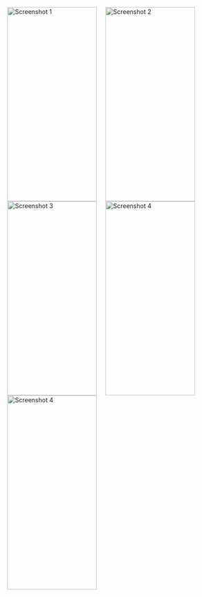 <div style="overflow: auto;">
  <img src="https://scontent.fsof11-1.fna.fbcdn.net/v/t1.15752-9/357350244_148462318252506_5245174069797313810_n.jpg?_nc_cat=109&ccb=1-7&_nc_sid=ae9488&_nc_ohc=TGdjUwY0FoMAX8lQts-&_nc_ht=scontent.fsof11-1.fna&oh=03_AdSUPd_1y___6JHyLN2X9sufAofQrzJ022KRrpm_WlOdJA&oe=64C52A1D" alt="Screenshot 1" style="float: left; margin-right: 20px; width: 207px; height: 448px;">
  <img src="https://scontent.fsof11-1.fna.fbcdn.net/v/t1.15752-9/357517063_937874817266337_8247758755894689764_n.jpg?_nc_cat=109&ccb=1-7&_nc_sid=ae9488&_nc_ohc=H7VGi9vmergAX9C8Y6j&_nc_ht=scontent.fsof11-1.fna&oh=03_AdTZASLm9Y0gNUgBthVs4LWjkqbdB6XYDnAbjx9HA6_Rsg&oe=64C52C98" alt="Screenshot 2" style="float: left; margin-right: 20px; width: 207px; height: 448px;">
  <img src="https://scontent.fsof11-1.fna.fbcdn.net/v/t1.15752-9/357350244_148462318252506_5245174069797313810_n.jpg?_nc_cat=109&ccb=1-7&_nc_sid=ae9488&_nc_ohc=TGdjUwY0FoMAX8lQts-&_nc_ht=scontent.fsof11-1.fna&oh=03_AdSUPd_1y___6JHyLN2X9sufAofQrzJ022KRrpm_WlOdJA&oe=64C52A1D" alt="Screenshot 3" style="float: left; margin-right: 20px; width: 207px; height: 448px;">
    <img src="https://scontent.fsof11-1.fna.fbcdn.net/v/t1.15752-9/357364382_1396718630897454_6550706794082319691_n.jpg?_nc_cat=109&ccb=1-7&_nc_sid=ae9488&_nc_ohc=PfKBELmbbQcAX9KzQc-&_nc_ht=scontent.fsof11-1.fna&oh=03_AdRj3_xF8vrtgkWJiMizFzCII0Qq5pk0ky8rTsq0BXk98w&oe=64C558B3" alt="Screenshot 4" style="float: left; margin-right: 20px; width: 207px; height: 448px;">
  <img src="https://scontent.fsof11-1.fna.fbcdn.net/v/t1.15752-9/356803464_221139837504278_1302118761831995783_n.jpg?_nc_cat=109&ccb=1-7&_nc_sid=ae9488&_nc_ohc=AZOidzJseN0AX9D9pek&_nc_oc=AQliL6eO94F1ZEyyZUTtoRxsYkRn80_Co6rHvtQZy-AjxWGSejGaSfSf97gD7bpHafg&_nc_ht=scontent.fsof11-1.fna&oh=03_AdQr_xPAsQ26VLWBeSfkhGQdsRVeiQso94VqGM4VeExmow&oe=64C54C83" alt="Screenshot 4" style="float: left; width: 207px; height: 448px;">
</div>

